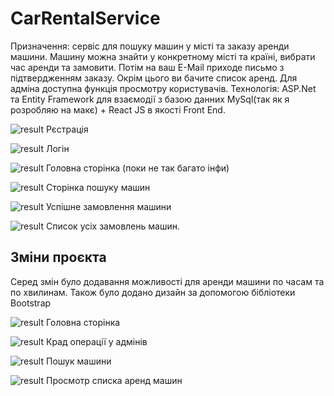 # CarRentalService

Призначення: сервіс для пошуку машин у місті та заказу аренди машини. Машину можна знайти у конкретному місті та країні, вибрати час аренди та замовити. Потім на ваш E-Mail приходе письмо з підтвердженням заказу. Окрім цього ви бачите список аренд. Для адміна доступна функція просмотру користувачів.
Технологія: ASP.Net та Entity Framework для взаємодії з базою данних MySql(так як я розробляю на макє) + React JS в якості Front End.

![result](Images/result-1.png)
Рєстрація

![result](Images/result-2.png)
Логін

![result](Images/result-3.png)
Головна сторінка (поки не так багато інфи)

![result](Images/result-4.png)
Сторінка пошуку машин

![result](Images/result-5.png)
Успішне замовлення машини

![result](Images/result-6.png)
Список усіх замовлень машин.

## Зміни проєкта

Серед змін було додавання можливості для аренди машини по часам та по хвилинам. Також було додано дизайн за допомогою бібліотеки Bootstrap

![result](Images/result-7.png)
Головна сторінка

![result](Images/result-8.png)
Крад операції у адмінів

![result](Images/result-9.png)
Пошук машини

![result](Images/result-10.png)
Просмотр списка аренд машин
